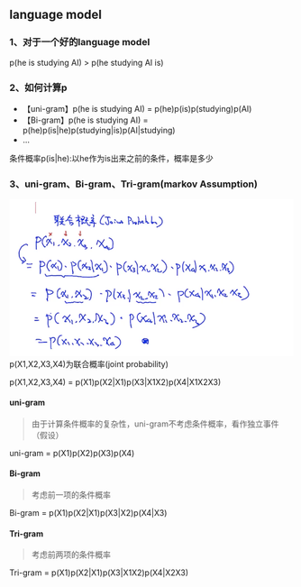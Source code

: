 ## language model

### 1、对于一个好的language model
p(he is studying AI) > p(he studying AI is)

### 2、如何计算p
- 【uni-gram】p(he is studying AI) = p(he)p(is)p(studying)p(AI)
- 【Bi-gram】p(he is studying AI) = p(he)p(is|he)p(studying|is)p(AI|studying)
- ...

条件概率p(is|he):以he作为is出来之前的条件，概率是多少

### 3、uni-gram、Bi-gram、Tri-gram(markov Assumption)
![image](https://github.com/ash-ali/nlp-learn/blob/master/img/joint_probability.png)
p(X1,X2,X3,X4)为联合概率(joint probability)

p(X1,X2,X3,X4) = p(X1)p(X2|X1)p(X3|X1X2)p(X4|X1X2X3) 

#### uni-gram
>由于计算条件概率的复杂性，uni-gram不考虑条件概率，看作独立事件（假设）

uni-gram = p(X1)p(X2)p(X3)p(X4)

#### Bi-gram
>考虑前一项的条件概率

Bi-gram = p(X1)p(X2|X1)p(X3|X2)p(X4|X3)


#### Tri-gram
>考虑前两项的条件概率

Tri-gram = p(X1)p(X2|X1)p(X3|X1X2)p(X4|X2X3)
